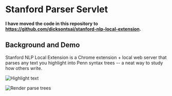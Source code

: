 # Stanford Parser Servlet

**I have moved the code in this repository to https://github.com/dicksontsai/stanford-nlp-local-extension.**

## Background and Demo

Stanford NLP Local Extension is a Chrome extension + local web server that
parses any text you highlight into Penn syntax trees -- a neat way to study how
others write.

![Highlight text](https://github.com/dicksontsai/stanford-nlp-local-extension/blob/master/demo_highlight_text.png)

![Render parse trees](https://github.com/dicksontsai/stanford-nlp-local-extension/blob/master/demo_parse_tree.png)
